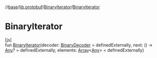 //[base](../../../index.md)/[lib.protobuf](../index.md)/[BinaryIterator](index.md)/[BinaryIterator](-binary-iterator.md)

# BinaryIterator

[js]\
fun [BinaryIterator](-binary-iterator.md)(decoder: [BinaryDecoder](../-binary-decoder/index.md) = definedExternally, next: () -&gt; [Any](https://kotlinlang.org/api/latest/jvm/stdlib/kotlin/-any/index.html)? = definedExternally, elements: [Array](https://kotlinlang.org/api/latest/jvm/stdlib/kotlin/-array/index.html)&lt;[Any](https://kotlinlang.org/api/latest/jvm/stdlib/kotlin/-any/index.html)&gt; = definedExternally)
